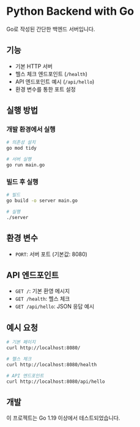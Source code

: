 # Python Backend with Go

Go로 작성된 간단한 백엔드 서버입니다.

## 기능

- 기본 HTTP 서버
- 헬스 체크 엔드포인트 (`/health`)
- API 엔드포인트 예시 (`/api/hello`)
- 환경 변수를 통한 포트 설정

## 실행 방법

### 개발 환경에서 실행

```bash
# 의존성 설치
go mod tidy

# 서버 실행
go run main.go
```

### 빌드 후 실행

```bash
# 빌드
go build -o server main.go

# 실행
./server
```

## 환경 변수

- `PORT`: 서버 포트 (기본값: 8080)

## API 엔드포인트

- `GET /`: 기본 환영 메시지
- `GET /health`: 헬스 체크
- `GET /api/hello`: JSON 응답 예시

## 예시 요청

```bash
# 기본 페이지
curl http://localhost:8080/

# 헬스 체크
curl http://localhost:8080/health

# API 엔드포인트
curl http://localhost:8080/api/hello
```

## 개발

이 프로젝트는 Go 1.19 이상에서 테스트되었습니다.
